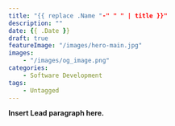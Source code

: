 ```yaml
---
title: "{{ replace .Name "-" " " | title }}"
description: ""
date: {{ .Date }}
draft: true
featureImage: "/images/hero-main.jpg"
images:
    - "/images/og_image.png"
categories:
    - Software Development
tags:
    - Untagged
---
```


**Insert Lead paragraph here.**
<!--more-->
